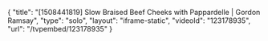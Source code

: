 {
    "title": "[1508441819] Slow Braised Beef Cheeks with Pappardelle | Gordon Ramsay",
    "type": "solo",
    "layout": "iframe-static",
    "videoId": "123178935",
    "url": "\/tvpembed\/123178935"
}